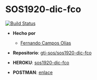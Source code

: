 # SOS1920-dic-fco
[![Build Status](https://travis-ci.org/gti-sos/sos1920-dic-fco.svg?branch=master)](https://travis-ci.org/gti-sos/sos1920-dic-fco)

- **Hecho por**
  - [Fernando Campos Olías](https://github.com/Fercamoli)
  
- **Repositorio**: [gti-sos/sos1920-dic-fco](https://github.com/gti-sos/SOS1920-dic-fco)

-  **HEROKU**: [sos1920-dic-fco](https://sos1920-dic-fco.herokuapp.com/)

-  **POSTMAN**: [enlace](https://documenter.getpostman.com/view/10637421/TVCdzTLw)